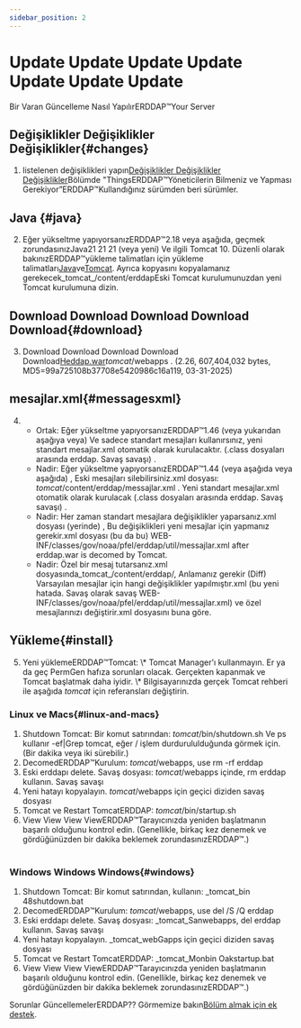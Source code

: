 ```yaml
---
sidebar_position: 2
---
```

# Update Update Update Update Update Update Update
Bir Varan Güncelleme Nasıl YapılırERDDAP™Your Server

## Değişiklikler Değişiklikler Değişiklikler{#changes} 
1. listelenen değişiklikleri yapın[Değişiklikler Değişiklikler Değişiklikler](/changes)Bölümde "ThingsERDDAP™Yöneticilerin Bilmeniz ve Yapması Gerekiyor”ERDDAP™Kullandığınız sürümden beri sürümler.
     
## Java {#java} 
2. Eğer yükseltme yapıyorsanızERDDAP™2.18 veya aşağıda, geçmek zorundasınızJava21 21 21 (veya yeni) Ve ilgili Tomcat 10. Düzenli olarak bakınızERDDAP™yükleme talimatları için yükleme talimatları[Java](/docs/server-admin/deploy-install#java)ve[Tomcat](/docs/server-admin/deploy-install#tomcat). Ayrıca kopyasını kopyalamanız gerekecek_tomcat_/content/erddapEski Tomcat kurulumunuzdan yeni Tomcat kurulumuna dizin.

## Download Download Download Download Download{#download} 
3. Download Download Download Download Download[Heddap.war](https://github.com/ERDDAP/erddap/releases/download/v2.26.0/erddap.war)_tomcat_/webapps .
     (2.26, 607,404,032 bytes, MD5=99a725108b37708e5420986c16a119, 03-31-2025) 
     
## mesajlar.xml{#messagesxml} 
4. 
    * Ortak: Eğer yükseltme yapıyorsanızERDDAP™1.46 (veya yukarıdan aşağıya veya) Ve sadece standart mesajları kullanırsınız, yeni standart mesajlar.xml otomatik olarak kurulacaktır. (.class dosyaları arasında erddap. Savaş savaşı) .
         
    * Nadir: Eğer yükseltme yapıyorsanızERDDAP™1.44 (veya aşağıda veya aşağıda) ,
Eski mesajları silebilirsiniz.xml dosyası:
        _tomcat_/content/erddap/messajlar.xml .
Yeni standart mesajlar.xml otomatik olarak kurulacak (.class dosyaları arasında erddap. Savaş savaşı) .
         
    * Nadir: Her zaman standart mesajlara değişiklikler yaparsanız.xml dosyası (yerinde) ,
Bu değişiklikleri yeni mesajlar için yapmanız gerekir.xml dosyası (bu da bu)
WEB-INF/classes/gov/noaa/pfel/erddap/util/messajlar.xml after erddap.war is decomed by Tomcat.
         
    * Nadir: Özel bir mesaj tutarsanız.xml dosyasında_tomcat_/content/erddap/,
Anlamanız gerekir (Diff) Varsayılan mesajlar için hangi değişiklikler yapılmıştır.xml (bu yeni hatada. Savaş olarak savaş
WEB-INF/classes/gov/noaa/pfel/erddap/util/messajlar.xml) ve özel mesajlarınızı değiştirir.xml dosyasını buna göre.
         
## Yükleme{#install} 
5. Yeni yüklemeERDDAP™Tomcat:
\\* Tomcat Manager'ı kullanmayın. Er ya da geç PermGen hafıza sorunları olacak. Gerçekten kapanmak ve Tomcat başlatmak daha iyidir.
\\* Bilgisayarınızda gerçek Tomcat rehberi ile aşağıda _tomcat_ için referansları değiştirin.
     
### Linux ve Macs{#linux-and-macs} 
1. Shutdown Tomcat: Bir komut satırından: _tomcat_/bin/shutdown.sh
Ve ps kullanır -ef|Grep tomcat, eğer / işlem durdurululduğunda görmek için. (Bir dakika veya iki sürebilir.) 
2. DecomedERDDAP™Kurulum: _tomcat_/webapps, use
rm -rf erddap
3. Eski erddapı delete. Savaş dosyası: _tomcat_/webapps içinde, rm erddap kullanın. Savaş savaşı
4. Yeni hatayı kopyalayın. _tomcat_/webapps için geçici diziden savaş dosyası
5. Tomcat ve Restart TomcatERDDAP: _tomcat_/bin/startup.sh
6. View View View ViewERDDAP™Tarayıcınızda yeniden başlatmanın başarılı olduğunu kontrol edin.
     (Genellikle, birkaç kez denemek ve gördüğünüzden bir dakika beklemek zorundasınızERDDAP™.)   
             
### Windows Windows Windows{#windows} 
1. Shutdown Tomcat: Bir komut satırından, kullanın: _tomcat_bin 48shutdown.bat
2. DecomedERDDAP™Kurulum: _tomcat_/webapps, use
del /S /Q erddap
3. Eski erddapı delete. Savaş dosyası: _tomcat_Sanwebapps, del erddap kullanın. Savaş savaşı
4. Yeni hatayı kopyalayın. _tomcat_webGapps için geçici diziden savaş dosyası
5. Tomcat ve Restart TomcatERDDAP: _tomcat_Monbin Oakstartup.bat
6. View View View ViewERDDAP™Tarayıcınızda yeniden başlatmanın başarılı olduğunu kontrol edin.
     (Genellikle, birkaç kez denemek ve gördüğünüzden bir dakika beklemek zorundasınızERDDAP™.) 

Sorunlar GüncellemelerERDDAP?? Görmemize bakın[Bölüm almak için ek destek](/docs/intro#support).
